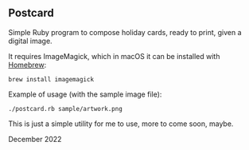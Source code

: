 ## Postcard

Simple Ruby program to compose holiday cards, ready to print, given a digital image.

It requires ImageMagick, which in macOS it can be installed with
[Homebrew](https://brew.sh):

    brew install imagemagick

Example of usage (with the sample image file):

    ./postcard.rb sample/artwork.png

This is just a simple utility for me to use, more to come soon, maybe.

December 2022

